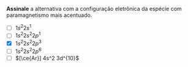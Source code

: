 **Assinale** a alternativa com a configuração eletrônica da espécie com paramagnetismo mais acentuado.

- [ ] $1s^2 2s^1$
- [ ] $1s^2 2s^2 2p^1$
- [x] $1s^2 2s^2 2p^3$
- [ ] $1s^2 2s^2 2p^6$
- [ ] $[\ce{Ar}] 4s^2 3d^{10}$
